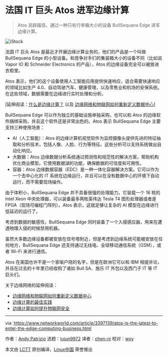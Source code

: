 [#]: collector: (lujun9972)
[#]: translator: (chen-ni)
[#]: reviewer: (wxy)
[#]: publisher: (wxy)
[#]: url: (https://linux.cn/article-10934-1.html)
[#]: subject: (French IT giant Atos enters the edge-computing business)
[#]: via: (https://www.networkworld.com/article/3397139/atos-is-the-latest-to-enter-the-edge-computing-business.html)
[#]: author: (Andy Patrizio https://www.networkworld.com/author/Andy-Patrizio/)

法国 IT 巨头 Atos 进军边缘计算
======

> Atos 另辟蹊径，通过一种只有行李箱大小的设备 BullSequana Edge 进军边缘计算。

![iStock][1]

法国 IT 巨头 Atos 是最近才开展边缘计算业务的，他们的产品是一个叫做 BullSequana Edge 的小型设备。和竞争对手们的集装箱大小的设备不同（比如说 Vapor IO 和 Schneider Electronics 的产品），Atos 的边缘设备完全可以被放进衣柜里。

Atos 表示，他们的这个设备使用人工智能应用提供快速响应，适合需要快速响应的领域比如生产 4.0、自动驾驶汽车、健康管理，以及零售业和机场的安保系统。在这些领域，数据需要在边缘进行实时处理和分析。

[延伸阅读：[什么是边缘计算？][2] 以及 [边缘网络和物联网如何重新定义数据中心][3]]

BullSequana Edge 可以作为独立的基础设施单独采购，也可以和 Atos 的边缘软件捆绑采购，并且这个软件还是非常出色的。Atos 表示 BullSequana Edge 主要支持三种使用场景：

  * AI（人工智能）：Atos 的边缘计算机视觉软件为监控摄像头提供先进的特征抽取和分析技术，包括人像、人脸、行为等特征。这些分析可以支持系统做出自动化响应。
  * 大数据：Atos 边缘数据分析系统通过预测性和规范性的解决方案，帮助机构优化商业模型。它使用数据湖的功能，确保数据的可信度和可用性。
  * 容器：Atos 边缘数据容器（EDC）是一种一体化容器解决方案。它可以作为一个去中心化的 IT 系统在边缘运行，并且可以在没有数据中心的环境下自动运行，而不需要现场操作。

由于体积小，BullSequana Edge 并不具备很强的处理能力。它装载一个 16 核的 Intel Xeon 中央处理器，可以装备最多两枚英伟达 Tesla T4 图形处理器或者是 FPGA（现场可编程门阵列）。Atos 表示，这就足够让复杂的 AI 模型在边缘进行低延迟的运行了。

考虑到数据的敏感性，BullSequana Edge 同时装备了一个入侵感应器，用来在遭遇物理入侵的时候禁用机器。

虽然大多数边缘设备都被安放在信号塔附近，但是考虑到边缘系统可能被安放在任何地方，BullSequana Edge 还支持通过无线电、全球移动通信系统（GSM），或者 Wi-Fi 来进行通信。

Atos 在美国也许不是一个家喻户晓的名字，但是在欧洲它可以和 IBM 相提并论，并且在过去的十年里已经收购了诸如 Bull SA、施乐 IT 外包以及西门子 IT 等 IT 巨头们。

关于边缘网络的延伸阅读：

  * [边缘网络和物联网如何重新定义数据中心][3]
  * [边缘计算的最佳实践][4]
  * [边缘计算如何提升物联网安全][5]

--------------------------------------------------------------------------------

via: https://www.networkworld.com/article/3397139/atos-is-the-latest-to-enter-the-edge-computing-business.html

作者：[Andy Patrizio][a]
选题：[lujun9972][b]
译者：[chen-ni](https://github.com/chen-ni)
校对：[wxy](https://github.com/wxy)

本文由 [LCTT](https://github.com/LCTT/TranslateProject) 原创编译，[Linux中国](https://linux.cn/) 荣誉推出

[a]: https://www.networkworld.com/author/Andy-Patrizio/
[b]: https://github.com/lujun9972
[1]: https://images.idgesg.net/images/article/2019/01/huawei-18501-edge-gartner-100786331-large.jpg
[2]: https://www.networkworld.com/article/3224893/internet-of-things/what-is-edge-computing-and-how-it-s-changing-the-network.html
[3]: https://www.networkworld.com/article/3291790/data-center/how-edge-networking-and-iot-will-reshape-data-centers.html
[4]: https://www.networkworld.com/article/3331978/lan-wan/edge-computing-best-practices.html
[5]: https://www.networkworld.com/article/3331905/internet-of-things/how-edge-computing-can-help-secure-the-iot.html
[6]: https://www.facebook.com/NetworkWorld/
[7]: https://www.linkedin.com/company/network-world

